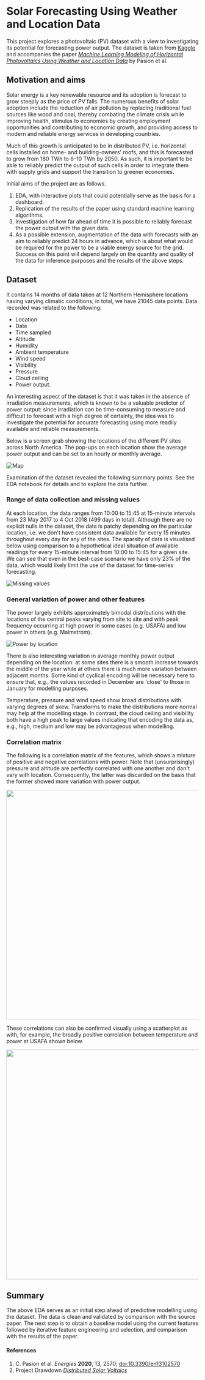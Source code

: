# Solar Forecasting Using Weather and Location Data

This project explores a photovoltaic (PV) dataset with a view to investigating its potential for forecasting power output. The dataset is taken from [Kaggle](https://www.kaggle.com/datasets/saurabhshahane/northern-hemisphere-horizontal-photovoltaic) and accompanies the paper [*Machine Learning Modeling of Horizontal Photovoltaics Using Weather and Location Data*](https://www.mdpi.com/1996-1073/13/10/2570) by Pasion et al. 

## Motivation and aims
Solar energy is a key renewable resource and its adoption is forecast to grow steeply as the price of PV falls. The numerous benefits of solar adoption include the reduction of air pollution by replacing traditional fuel sources like wood and coal, thereby combating the climate crisis while improving health, stimulus to economies by creating employment opportunities and contributing to economic growth, and providing access to modern and reliable energy services in developing countries. 

Much of this growth is anticipated to be in distributed PV, i.e. horizontal cells installed on home- and building-owners' roofs, and this is forecasted to grow from 180 TWh to 6–10 TWh by 2050. As such, it is important to be able to reliably predict the output of such cells in order to integrate them with supply grids and support the transition to greener economies.

Initial aims of the project are as follows.
1. EDA, with interactive plots that could potentially serve as the basis for a dashboard.
2. Replication of the results of the paper using standard machine learning algorithms.
3. Investigation of how far ahead of time it is possible to reliably forecast the power output with the given data.
4. As a possible extension, augmentation of the data with forecasts with an aim to reliably predict 24 hours in advance, which is about what would be required for the power to be a viable energy source for the grid. Success on this point will depend largely on the quantity and quality of the data for inference purposes and the results of the above steps.

## Dataset
It contains 14 months of data taken at 12 Northern Hemisphere locations having varying climatic conditions; in total, we have 21045 data points. Data recorded was related to the following: 
- Location 
- Date 
- Time sampled 
- Altitude
- Humidity
- Ambient temperature
- Wind speed
- Visibility
- Pressure
- Cloud ceiling
- Power output.

An interesting aspect of the dataset is that it was taken in the absence of irradiation measurements, which is known to be a valuable predictor of power output: since irradiation can be time-consuming to measure and difficult to forecast with a high degree of certainty, the idea was to investigate the potential for accurate forecasting using more readily available and reliable measurements. 

Below is a screen grab showing the locations of the different PV sites across North America. The pop-ups on each location show the average power output and can be set to an hourly or monthly average.

![Map](./images/map_example.png)

Examination of the dataset revealed the following summary points. See the EDA notebook for details and to explore the data further. 

### Range of data collection and missing values
At each location, the data ranges from 10:00 to 15:45 at 15-minute intervals from 23 May 2017 to 4 Oct 2018 (499 days in total). Although there are no explicit nulls in the dataset, the data is patchy depending on the particular location, i.e. we don't have consistent data available for every 15 minutes throughout every day for any of the sites. The sparsity of data is visualised below using comparison to a hypothetical ideal situation of available readings for every 15-minute interval from 10:00 to 15:45 for a given site. We can see that even in the best-case scenario we have only 23% of the data, which would likely limit the use of the dataset for time-series forecasting.

![Missing values](./images/missing_values.png)

### General variation of power and other features
The power largely exhibits approximately bimodal distributions with the locations of the central peaks varying from site to site and with peak frequency occurring at high power in some cases (e.g. USAFA) and low power in others (e.g. Malmstrom). 

![Power by location](./images/power_by_loc.png)

There is also interesting variation in average monthly power output depending on the location: at some sites there is a smooth increase towards the middle of the year while at others there is much more variation between adjacent months. Some kind of cyclical encoding will be necessary here to ensure that, e.g., the values recorded in December are 'close' to those in January for modelling purposes.

Temperature, pressure and wind speed show broad distributions with varying degrees of skew. Transforms to make the distributions more normal may help at the modelling stage. In contrast, the cloud ceiling and visibility both have a high peak to large values indicating that encoding the data as, e.g., high, medium and low may be advantageous when modelling. 

### Correlation matrix
The following is a correlation matrix of the features, which shows a mixture of positive and negative correlations with power. Note that (unsurprisingly) pressure and altitude are perfectly correlated with one another and don't vary with location. Consequently, the latter was discarded on the basis that the former showed more variation with power output.

<img src="./images/correlation_matrix.png" width="700" height="600" />

These correlations can also be confirmed visually using a scatterplot as with, for example, the broadly positive correlation between temperature and power at USAFA shown below.

<img src="./images/power_vs_temp.png" width="700" height="600" /> 

## Summary 
The above EDA serves as an initial step ahead of predictive modelling using the dataset. The data is clean and validated by comparison with the source paper. The next step is to obtain a baseline model using the current features followed by iterative feature engineering and selection, and comparison with the results of the paper.

#### References
1. C. Pasion et al. *Energies* **2020**, 13, 2570; [doi:10.3390/en13102570](https://www.mdpi.com/1996-1073/13/10/2570)
2. Project Drawdown [*Distributed Solar Voltaics*](https://drawdown.org/solutions/distributed-solar-photovoltaics#:~:text=Distributed%20solar%20photovoltaics%20(PV)%20are,and%20natural%20gas%20power%20plants.)